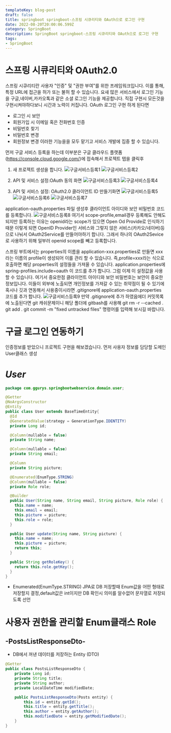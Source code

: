 ```yaml
---
templateKey: blog-post
draft: false
title: springboot springboot-스프링 시큐리티와 OAuth으로 로그인 구현
date: 2022-08-20T20:00:06.599Z
category: SpringBoot
description: SpringBoot springboot-스프링 시큐리티와 OAuth으로 로그인 구현
tags: 
- SpringBoot
---
```

# **스프링 시큐리티와 OAuth2.0**
스프링 시큐리티란 사용자 "인증" 및 "권한 부여"를 위한 프레임워크입니다. 이를 통해, 특정 URL에 접근을 허가 또는 불허 할 수 있습니다.
요새 많은 서비스에서 로그인 기능을 구글,네이버,카카오톡과 같은 소셜 로그인 기능을 제공합니다.
직접 구현시 모든것을 구현시켜야하다보니 시간과 노력이 커집니다. OAuth 로그인 구현 하게 된다면
* 로그인 시 보안
* 회원가입 시 이메일 혹은 전화번호 인증
* 비밀번호 찾기
* 비밀번호 변경
* 회원정보 변경
이러한 기능을을 모두 맡기고 서비스 개발에 집중 할 수 있습니다. 

먼저 구글 서비스 등록을 하는데 이부분은 구글 클라우드 플랫폼(https://console.cloud.google.com/)에 접속해서 프로젝트 탭을 클릭후
1. 새 프로젝트 생성을 합니다.
![구글서비스등록1](/assets/구글서비스등록1.png "구글서비스등록1")
![구글서비스등록2](/assets/구글서비스등록2.png "구글서비스등록2")

2. API 및 서비스 설정:OAuth 동의 화면
![구글서비스등록3](/assets/구글서비스등록3.png "구글서비스등록3")
![구글서비스등록4](/assets/구글서비스등록4.png "구글서비스등록4")


3. API 및 서비스 설정: OAuth2.0 클라이언트 ID 만들기화면
![구글서비스등록5](/assets/구글서비스등록5.png "구글서비스등록5")
![구글서비스등록6](/assets/구글서비스등록6.png "구글서비스등록6")
![구글서비스등록7](/assets/구글서비스등록7.png "구글서비스등록7")

application-oauth.properties 파일 생성후 클라이언트 아이디와 보안 비밀번호 코드를 등록합니다.
![구글서비스등록8](/assets/구글서비스등록8.png "구글서비스등록8")
여기서 scope-profile,email경우 등록해도 안해도 되지만 등록하는 이유는 openid라는 scope가 있으면 Open Od Provide로 인식하기 때문
이렇게 되면 OpenID Provider인 서비스와 그렇지 않은 서비스(카카오/네이버)등으로 나눠서 OAuth2Service를 만들어야하기 합니다.
그래서 하나의 OAuth2Sevice로 사용하기 위해 일부러 openid scope를 빼고 등록합니다.

스프링 부트에서는 properties의 이름을 application-xxx.properties로 만들면 xxx라는 이름의 profile이 생성되어 이를 관리 할 수 있습니다.
즉,profile=xxx라는 식으로 호출하면 해당 properties의 설정들을 가져올 수 있습니다. application.properties에 spring-profiles.include=oauth 이 코드를 추가 합니다.
그럼 이제 이 설정값을 사용할 수 있습니다.
여기서 중요한점 클라이언트 아이디와 보안 비밀번호는 보안이 중요한 정보입니다. 이들이 외부에 노출되면 개인정보를 가져갈 수 있는 취약점이 될 수 있기에
혹시나 깃과 연동해서 사용중이시라면 .gitignore에 application-oauth.properties 코드를 추가 합니다.
![구글서비스등록9](/assets/구글서비스등록9.png "구글서비스등록9")
만약 .gitignore에 추가 하였음에더 커밋목록에 노출된다면 git 캐쉬문제이니 해당 폴더에 gitbash를 사용해
git rm -r --cached .
git add .
git commit -m "fixed untracked files"
명령어를 입력해 보시길 바랍니다.

# **구글 로그인 연동하기**
인증정보를 받았으니 프로젝트 구현을 해보겠습니다.
먼저 사용자 정보를 담당할 도메인 User클래스 생성

# *User*
```java
package com.ggurys.springbootwebservice.domain.user;

@Getter
@NoArgsConstructor
@Entity
public class User extends BaseTimeEntity{
  @Id
  @GeneratedValue(strategy = GenerationType.IDENTITY)
  private Long id;

  @Column(nullable = false)
  private String name;

  @Column(nullable = false)
  private String email;

  @Column
  private String picture;

  @Enumerated(EnumType.STRING)
  @Column(nullable = false)
  private Role role;

  @Builder
  public User(String name, String email, String picture, Role role) {
    this.name = name;
    this.email = email;
    this.picture = picture;
    this.role = role;
  }

  public User update(String name, String picture) {
    this.name = name;
    this.picture = picture;
    return this;
  }

  public String getRoleKey() {
    return this.role.getKey();
  }
}
```
* Enumerated(EnumType.STRING)
JPA로 DB 저장할때 Enum값을 어떤 형태로 저장할지 결정,default값은 int이지만 DB 확인시 의미를 알수없어 문자열로 저장되도록 선언

# **사용자 권한을 관리할 Enum클래스 Role**



## **\-PostsListResponseDto-**
* DB에서 꺼낸 데이터를 저장하는 Entity (DTO)
```java
@Getter
public class PostsListResponseDto {
    private Long id;
    private String title;
    private String author;
    private LocalDateTime modifiedDate;

    public PostsListResponseDto(Posts entity) {
        this.id = entity.getId();
        this.title = entity.getTitle();
        this.author = entity.getAuthor();
        this.modifiedDate = entity.getModifiedDate();
    }
}
```
